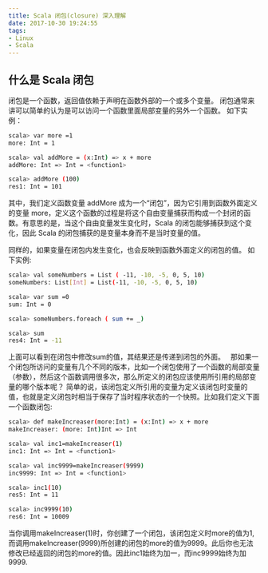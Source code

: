 ```yaml
---
title: Scala 闭包(closure) 深入理解
date: 2017-10-30 19:24:55
tags:
- Linux
- Scala
---
```


## 什么是 Scala 闭包
闭包是一个函数，返回值依赖于声明在函数外部的一个或多个变量。
闭包通常来讲可以简单的认为是可以访问一个函数里面局部变量的另外一个函数。
如下实例：
``` bash
scala> var more =1
more: Int = 1 

scala> val addMore = (x:Int) => x + more
addMore: Int => Int = <function1>

scala> addMore (100)
res1: Int = 101
```
其中，我们定义函数变量 addMore 成为一个“闭包”，因为它引用到函数外面定义的变量 more，定义这个函数的过程是将这个自由变量捕获而构成一个封闭的函数。有意思的是，当这个自由变量发生变化时，Scala 的闭包能够捕获到这个变化，因此 Scala 的闭包捕获的是变量本身而不是当时变量的值。

同样的，如果变量在闭包内发生变化，也会反映到函数外面定义的闭包的值。
如下实例:
``` bash
scala> val someNumbers = List ( -11, -10, -5, 0, 5, 10)
someNumbers: List[Int] = List(-11, -10, -5, 0, 5, 10)

scala> var sum =0
sum: Int = 0

scala> someNumbers.foreach ( sum += _)

scala> sum
res4: Int = -11
```
上面可以看到在闭包中修改sum的值，其结果还是传递到闭包的外面。
&nbsp;
那如果一个闭包所访问的变量有几个不同的版本，比如一个闭包使用了一个函数的局部变量（参数），然后这个函数调用很多次，那么所定义的闭包应该使用所引用的局部变量的哪个版本呢？ 简单的说，该闭包定义所引用的变量为定义该闭包时变量的值，也就是定义闭包时相当于保存了当时程序状态的一个快照。比如我们定义下面一个函数闭包:
```bash
scala> def makeIncreaser(more:Int) = (x:Int) => x + more
makeIncreaser: (more: Int)Int => Int

scala> val inc1=makeIncreaser(1)
inc1: Int => Int = <function1>

scala> val inc9999=makeIncreaser(9999)
inc9999: Int => Int = <function1>

scala> inc1(10)
res5: Int = 11

scala> inc9999(10)
res6: Int = 10009
```

当你调用makeIncreaser(1)时，你创建了一个闭包，该闭包定义时more的值为1, 而调用makeIncreaser(9999)所创建的闭包的more的值为9999。此后你也无法修改已经返回的闭包的more的值。因此inc1始终为加一，而inc9999始终为加9999.